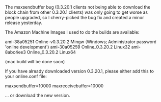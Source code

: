 The maxsendbuffer bug (0.3.20.1 clients not being able to download the block chain from other 0.3.20.1 clients) was only going to get
worse as people upgraded, so I cherry-picked the bug fix and created a minor release yesterday.

The Amazon Machine Images I used to do the builds are available:

  ami-38a05251   Online-v0.3.20.2 Mingw    (Windows; Administrator password 'online development')
  ami-30a05259   Online_0.3.20.2 Linux32
  ami-8abc4ee3   Online_0.3.20.2 Linux64

(mac build will be done soon)

If you have already downloaded version 0.3.20.1, please either add this to your online.conf file:

  maxsendbuffer=10000
  maxreceivebuffer=10000

... or download the new version.
